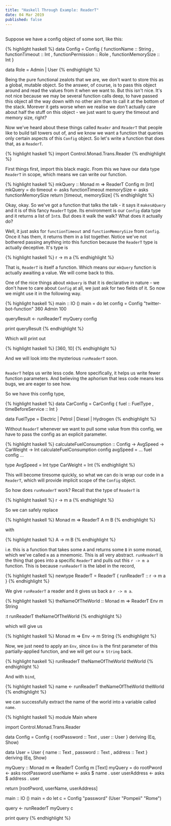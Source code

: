 ```yaml
---
title: "Haskell Through Example: ReaderT"
date: 04 Mar 2019
published: false
---
```




## 

Suppose we have a config object of some sort, like this:

{% highlight haskell %}
data Config = Config
  { functionName       :: String
  , functionTimeout    :: Int
  , functionPermission :: Role
  , functionMemorySize :: Int
  }
  
data Role = Admin | User
{% endhighlight %}

Being the pure functional zealots that we are, we don't want to store this as a global, mutable object. So the answer, of course, is to pass this object around and read the values from it when we want to. But this isn't nice. It's not nice because we may be several function calls deep, to have passed this object all the way down with no other aim than to call it at the bottom of the stack. Morever it gets worse when we realise we don't actually care about half the stuff on this object - we just want to query the timeout and memory size, right?

Now we've heard about these things called `Reader` and `ReaderT` that people like to build tall towers out of, and we know we want a function that queries only certain aspects of this `Config` object. So let's write a function that does that, as a `ReaderT`.

{% highlight haskell %}
import Control.Monad.Trans.Reader
{% endhighlight %}

First things first, import this black magic. From this we have our data type `ReaderT` in scope, which means we can write our function.

{% highlight haskell %}
mkQuery :: Monad m => ReaderT Config m [Int]
mkQuery = do
  timeout    <- asks functionTimeout
  memorySize <- asks functionMemorySize
  return [timeout, memorySize]
{% endhighlight %}

Okay, okay. So we've got a function that talks the talk - it says it `makesAQuery` and it is of this fancy `ReaderT` type. Its environment is our `Config` data type and it returns a list of `Int`s. But does it walk the walk? What does it actually do?

Well, it just asks for `functionTimeout` and `functionMemorySize` from `Config`. Once it has them, it returns them in a list together. Notice we've not bothered passing anything into this function because the `ReaderT` type is actually deceptive. It's type is 

{% highlight haskell %}
r -> m a
{% endhighlight %}

That is, `ReaderT` is itself a function. Which means our `mkQuery` function is actually awaiting a value. We will come back to this.

One of the nice things about `mkQuery` is that it is declarative in nature - we don't have to care about `Config` at all, we just ask for two fields of it. So now we might use it in the following way.

{% highlight haskell %}
main :: IO ()
main = do
  let config = Config "twitter-bot-function" 360 Admin 100

  queryResult <- runReaderT myQuery config

  print queryResult
{% endhighlight %}

Which will print out 

{% highlight haskell %}
[360, 10]
{% endhighlight %}

And we will look into the mysterious `runReaderT` soon.

## 

`ReaderT` helps us write less code. More specifically, it helps us write fewer function parameters. And believing the aphorism that less code means less bugs, we are eager to see how.

So we have this config type,

{% highlight haskell %}
data CarConfig = CarConfig
  { fuel              :: FuelType
  , timeBeforeService :: Int
  }
  
data FuelType = Electric | Petrol | Diesel | Hydrogen
{% endhighlight %}

Without `ReaderT` whenever we want to pull some value from this config, we have to pass the config as an explicit parameter.

{% highlight haskell %}
calculateFuelConsumption :: Config -> AvgSpeed -> CarWeight -> Int
calculateFuelConsumption config avgSpeed = ... fuel config ...

type AvgSpeed  = Int
type CarWeight = Int
{% endhighlight %}

This will become tiresome quickly, so what we can do is wrap our code in a `ReaderT`, which will provide implicit scope of the `Config` object.









So how does `runReaderT` work? Recall that the type of `ReaderT` is

{% highlight haskell %}
r -> m a
{% endhighlight %}

So we can safely replace

{% highlight haskell %}
Monad m => ReaderT A m B
{% endhighlight %}

with

{% highlight haskell %}
A -> m B
{% endhighlight %}

i.e. this is a function that takes some `A` and returns some `B` in some monad, which we've called `m` as a mnemonic. This is all very abstract. `runReaderT` is the thing that goes into a specific `ReaderT` and pulls out this `r -> m a` function. This is because `runReaderT` is the label in the record,

{% highlight haskell %}
newtype ReaderT = ReaderT { runReaderT :: r -> m a }
{% endhighlight %}

We give `runReaderT` a reader and it gives us back a `r -> m a`.

{% highlight haskell %}
theNameOfTheWorld :: Monad m => ReaderT Env m String

:t runReaderT theNameOfTheWorld
{% endhighlight %}

which will give us

{% highlight haskell %}
Monad m => Env -> m String
{% endhighlight %}

Now, we just need to apply an `Env`, since `Env` is the first parameter of this partially-applied function, and we will get our `m String` back.

{% highlight haskell %}
runReaderT theNameOfTheWorld theWorld
{% endhighlight %}

And with `bind`,

{% highlight haskell %}
name <- runReaderT theNameOfTheWorld theWorld
{% endhighlight %}

we can successfully extract the name of the world into a variable called `name`.






{% highlight haskell %}
module Main where

import Control.Monad.Trans.Reader

data Config = Config 
  { rootPassword :: Text
  , user         :: User 
  } deriving (Eq, Show)

data User = User 
  { name     :: Text
  , password :: Text
  , address  :: Text
  } deriving (Eq, Show)

myQuery :: Monad m => ReaderT Config m [Text]
myQuery = do
  rootPword   <- asks rootPassword
  userName    <- asks $ name . user
  userAddress <- asks $ address . user

  return [rootPword, userName, userAddress]

main :: IO ()
main = do
  let c = Config "password" (User "Pompeii" "Rome")

  query <- runReaderT myQuery c

  print query
{% endhighlight %}
